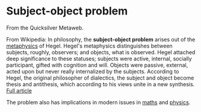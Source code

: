 
# Subject-object problem

From the Quicksilver Metaweb.

From Wikipedia:
In philosophy, the **subject-object problem** arises out of the [metaphysics](/metaphysics) of Hegel. Hegel's metaphysics distinguishes between subjects, roughly, observers; and objects, what is observed. Hegel attached deep significance to these statuses; subjects were active, internal, socially participant, gifted with cognition and will. Objects were passive, external, acted upon but never really internalized by the subjects. According to Hegel, the original philosopher of dialectics, the subject and object become thesis and antithesis, which according to his views unite in a new synthesis. [Full article](/http-en-wikipedia-org-wiki-subject-object-problem)

The problem also has implications in modern issues in [maths](/maths) and [physics](/physics).
